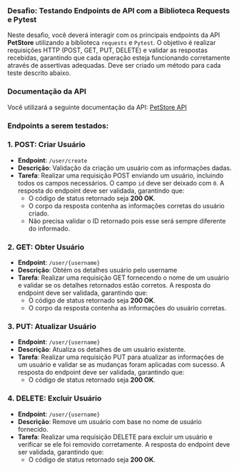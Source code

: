 ### Desafio: Testando Endpoints de API com a Biblioteca Requests e Pytest

Neste desafio, você deverá interagir com os principais endpoints da API **PetStore** utilizando a biblioteca `requests` e `Pytest`. O objetivo é realizar requisições HTTP (POST, GET, PUT, DELETE) e validar as respostas recebidas, garantindo que cada operação esteja funcionando corretamente através de assertivas adequadas.
Deve ser criado um método para cada teste descrito abaixo.  

### Documentação da API
Você utilizará a seguinte documentação da API: [PetStore API](https://petstore.swagger.io/)

### Endpoints a serem testados:

### 1. POST: Criar Usuário

- **Endpoint**: `/user/create`
- **Descrição**: Validação da criação um usuário com as informações dadas.
- **Tarefa**: Realizar uma requisição POST enviando um usuário, incluindo todos os campos necessários. O campo `id` deve ser deixado com `0`. A resposta do endpoint deve ser validada, garantindo que:
  - O código de status retornado seja **200 OK**.
  - O corpo da resposta contenha as informações corretas do usuário criado.
  - Não precisa validar o ID retornado pois esse será sempre diferente do informado.


### 2. GET: Obter Usuário

- **Endpoint**: `/user/{username}`
- **Descrição**: Obtém os detalhes usuário pelo username
- **Tarefa**: Realizar uma requisição GET fornecendo o nome de um usuário e validar se os detalhes retornados estão corretos. A resposta do endpoint deve ser validada, garantindo que:
  - O código de status retornado seja **200 OK**.
  - O corpo da resposta contenha as informações do usuário corretas.


### 3. PUT: Atualizar Usuário

- **Endpoint**: `/user/{username}`
- **Descrição**: Atualiza os detalhes de um usuário existente.
- **Tarefa**: Realizar uma requisição PUT para atualizar as informações de um usuário e validar se as mudanças foram aplicadas com sucesso. A resposta do endpoint deve ser validada, garantindo que:
  - O código de status retornado seja **200 OK**.

### 4. DELETE: Excluir Usuário

- **Endpoint**: `/user/{username}`
- **Descrição**: Remove um usuário com base no nome de usuário fornecido.
- **Tarefa**: Realizar uma requisição DELETE para excluir um usuário e verificar se ele foi removido corretamente. A resposta do endpoint deve ser validada, garantindo que:
  - O código de status retornado seja **200 OK**.

